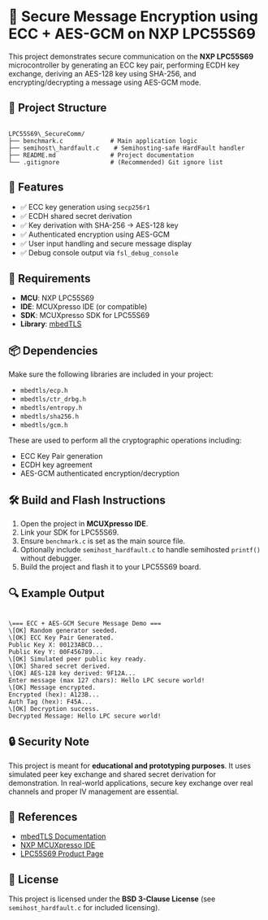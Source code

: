 # 🔐 Secure Message Encryption using ECC + AES-GCM on NXP LPC55S69

This project demonstrates secure communication on the **NXP LPC55S69** microcontroller by generating an ECC key pair, performing ECDH key exchange, deriving an AES-128 key using SHA-256, and encrypting/decrypting a message using AES-GCM mode.

## 📁 Project Structure

```

LPC55S69\_SecureComm/
├── benchmark.c             # Main application logic
├── semihost\_hardfault.c    # Semihosting-safe HardFault handler
├── README.md               # Project documentation
└── .gitignore              # (Recommended) Git ignore list

```

## 🚀 Features

- ✅ ECC key generation using `secp256r1`
- ✅ ECDH shared secret derivation
- ✅ Key derivation with SHA-256 → AES-128 key
- ✅ Authenticated encryption using AES-GCM
- ✅ User input handling and secure message display
- ✅ Debug console output via `fsl_debug_console`

## 🔧 Requirements

- **MCU**: NXP LPC55S69
- **IDE**: MCUXpresso IDE (or compatible)
- **SDK**: MCUXpresso SDK for LPC55S69
- **Library**: [mbedTLS](https://github.com/ARMmbed/mbedtls)

## 📦 Dependencies

Make sure the following libraries are included in your project:
- `mbedtls/ecp.h`
- `mbedtls/ctr_drbg.h`
- `mbedtls/entropy.h`
- `mbedtls/sha256.h`
- `mbedtls/gcm.h`

These are used to perform all the cryptographic operations including:
- ECC Key Pair generation
- ECDH key agreement
- AES-GCM authenticated encryption/decryption

## 🛠 Build and Flash Instructions

1. Open the project in **MCUXpresso IDE**.
2. Link your SDK for LPC55S69.
3. Ensure `benchmark.c` is set as the main source file.
4. Optionally include `semihost_hardfault.c` to handle semihosted `printf()` without debugger.
5. Build the project and flash it to your LPC55S69 board.

## 🔍 Example Output

```

\=== ECC + AES-GCM Secure Message Demo ===
\[OK] Random generator seeded.
\[OK] ECC Key Pair Generated.
Public Key X: 00123ABCD...
Public Key Y: 00F456789...
\[OK] Simulated peer public key ready.
\[OK] Shared secret derived.
\[OK] AES-128 key derived: 9F12A...
Enter message (max 127 chars): Hello LPC secure world!
\[OK] Message encrypted.
Encrypted (hex): A123B...
Auth Tag (hex): F45A...
\[OK] Decryption success.
Decrypted Message: Hello LPC secure world!

```

## 🔒 Security Note

This project is meant for **educational and prototyping purposes**. It uses simulated peer key exchange and shared secret derivation for demonstration. In real-world applications, secure key exchange over real channels and proper IV management are essential.

## 📎 References

- [mbedTLS Documentation](https://armmbed.github.io/mbedtls/)
- [NXP MCUXpresso IDE](https://www.nxp.com/mcuxpresso/ide)
- [LPC55S69 Product Page](https://www.nxp.com/products/processors-and-microcontrollers/arm-microcontrollers/general-purpose-mcus/lpc5500-cortex-m33/lpc55s6x-secure-arm-cortex-m33-mcus:LPC55S6x)

## 📜 License

This project is licensed under the **BSD 3-Clause License** (see `semihost_hardfault.c` for included licensing).
